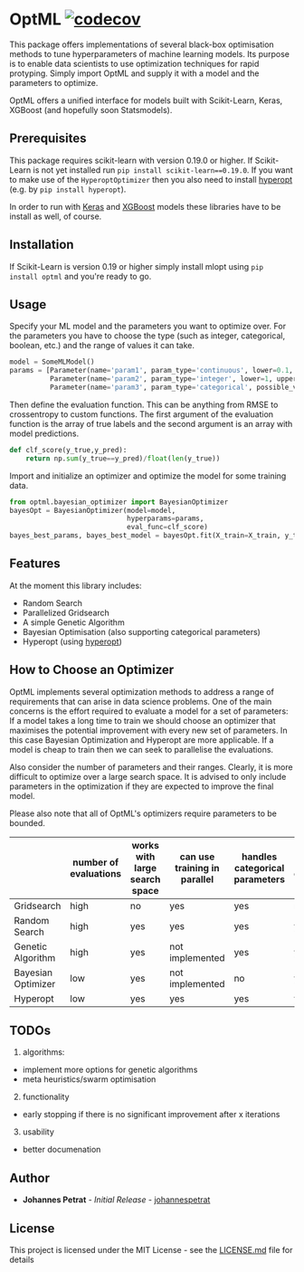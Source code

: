 # OptML     [![codecov](https://codecov.io/gh/johannespetrat/OptML/branch/master/graph/badge.svg)](https://codecov.io/gh/johannespetrat/OptML)
This package offers implementations of several black-box optimisation methods to tune hyperparameters of machine learning models. Its purpose is to enable data scientists to use optimization techniques for rapid protyping. Simply import OptML and supply it with a model and the parameters to optimize.

OptML offers a unified interface for models built with Scikit-Learn, Keras, XGBoost (and hopefully soon Statsmodels).

## Prerequisites
This package requires scikit-learn with version 0.19.0 or higher. If Scikit-Learn is not yet installed run
```pip install scikit-learn==0.19.0```. If you want to make use of the ```HyperoptOptimizer``` then you also need to install [hyperopt](https://github.com/hyperopt/hyperopt) (e.g. by ```pip install hyperopt```).

In order to run with [Keras](https://github.com/fchollet/keras) and [XGBoost](https://github.com/dmlc/xgboost) models these libraries have to be install as well, of course.



## Installation

If Scikit-Learn is version 0.19 or higher simply install mlopt using `pip install optml` and you're ready to go.


## Usage
Specify your ML model and the parameters you want to optimize over. For the parameters you have to choose the type (such as integer, categorical, boolean, etc.) and the range of values it can take.
```python
model = SomeMLModel()
params = [Parameter(name='param1', param_type='continuous', lower=0.1, upper=5),
          Parameter(name='param2', param_type='integer', lower=1, upper=5),
          Parameter(name='param3', param_type='categorical', possible_values=['val1','val2','val3'])]
```
Then define the evaluation function. This can be anything from RMSE to crossentropy to custom functions. The first argument of the evaluation function is the array of true labels and the second argument is an array with model predictions.
```python
def clf_score(y_true,y_pred):
    return np.sum(y_true==y_pred)/float(len(y_true))
```
Import and initialize an optimizer and optimize the model for some training data.
```python
from optml.bayesian_optimizer import BayesianOptimizer
bayesOpt = BayesianOptimizer(model=model, 
                             hyperparams=params,                                  
                             eval_func=clf_score)
bayes_best_params, bayes_best_model = bayesOpt.fit(X_train=X_train, y_train=y_train, n_iters=50)
```

## Features
At the moment this library includes:
* Random Search
* Parallelized Gridsearch
* A simple Genetic Algorithm
* Bayesian Optimisation (also supporting categorical parameters)
* Hyperopt (using [hyperopt](https://github.com/hyperopt/hyperopt))

## How to Choose an Optimizer
OptML implements several optimization methods to address a range of requirements that can arise in data science problems. One of the main concerns is the effort required to evaluate a model for a set of parameters: If a model takes a long time to train we should choose an optimizer that maximises the potential improvement with every new set of parameters. In this case Bayesian Optimization and Hyperopt are more applicable. If a model is cheap to train then we can seek to parallelise the evaluations.

Also consider the number of parameters and their ranges. Clearly, it is more difficult to optimize over a large search space. It is advised to only include parameters in the optimization if they are expected to improve the final model.

Please also note that all of OptML's optimizers require parameters to be bounded. 

| | number of evaluations | works with large search space | can use training in parallel | handles categorical parameters| stochastic optimisation |
| ------------- | ------------------ | -------------------- | --------------- | ---------------------- | ------------------- |
| Gridsearch | high | no | yes | yes | no |
| Random Search | high | yes | yes |  yes | yes |
| Genetic Algorithm | high | yes | not implemented | yes | yes |
| Bayesian Optimizer | low | yes | not implemented | no | yes |
| Hyperopt | low | yes | yes | yes | yes |


## TODOs
1. algorithms:
* implement more options for genetic algorithms
* meta heuristics/swarm optimisation
2. functionality
* early stopping if there is no significant improvement after x iterations
3. usability
* better documenation

## Author

* **Johannes Petrat** - *Initial Release* - [johannespetrat](https://github.com/johannespetrat)

## License

This project is licensed under the MIT License - see the [LICENSE.md](LICENSE.md) file for details